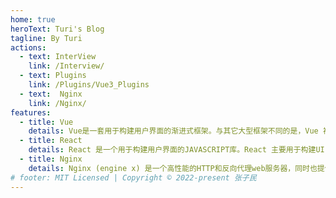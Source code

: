 ```yaml
---
home: true
heroText: Turi's Blog
tagline: By Turi
actions:
  - text: InterView
    link: /Interview/
  - text: Plugins
    link: /Plugins/Vue3_Plugins
  - text:  Nginx
    link: /Nginx/
features:
  - title: Vue
    details: Vue是一套用于构建用户界面的渐进式框架。与其它大型框架不同的是，Vue 被设计为可以自底向上逐层应用。
  - title: React
    details: React 是一个用于构建用户界面的JAVASCRIPT库。React 主要用于构建UI，很多人认为React 是MVC 中的V（视图）。
  - title: Nginx
    details: Nginx (engine x) 是一个高性能的HTTP和反向代理web服务器，同时也提供了IMAP/POP3/SMTP服务。
# footer: MIT Licensed | Copyright © 2022-present 张子民
---
```

